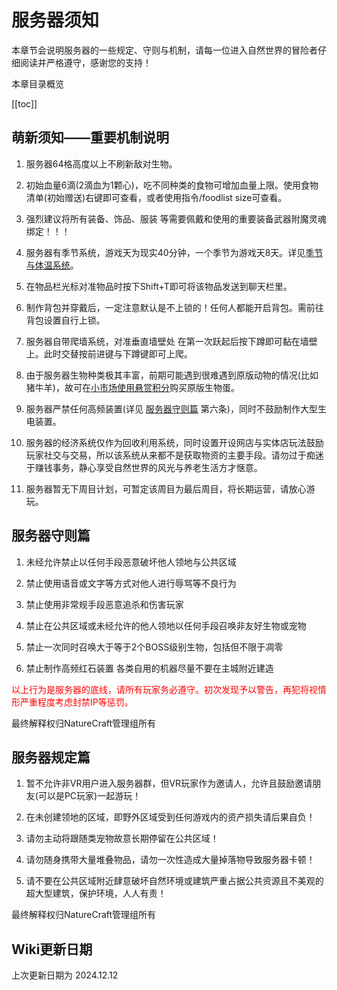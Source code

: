 
# 服务器须知

本章节会说明服务器的一些规定、守则与机制，请每一位进入自然世界的冒险者仔细阅读并严格遵守，感谢您的支持！

本章目录概览

[[toc]]

## 萌新须知——重要机制说明

1. 服务器64格高度以上不刷新敌对生物。

2. 初始血量6滴(2滴血为1颗心)，吃不同种类的食物可增加血量上限。使用食物清单(初始赠送)右键即可查看，或者使用指令/foodlist size可查看。

3. 强烈建议将所有装备、饰品、服装 等需要佩戴和使用的重要装备武器附魔灵魂绑定！！！

4. 服务器有季节系统，游戏天为现实40分钟，一个季节为游戏天8天。详见[季节与体温系统](/season.md)。

5. 在物品栏光标对准物品时按下Shift+T即可将该物品发送到聊天栏里。

6. 制作背包并穿戴后，一定注意默认是不上锁的！任何人都能开启背包。需前往背包设置自行上锁。

7. 服务器自带爬墙系统，对准垂直墙壁处 在第一次跃起后按下蹲即可黏在墙壁上。此时交替按前进键与下蹲键即可上爬。

8. 由于服务器生物种类极其丰富，前期可能遇到很难遇到原版动物的情况(比如猪牛羊)，故可在[小市场使用悬赏积分](/eco.md#悬赏积分系统——小市场)购买原版生物蛋。

9. 服务器严禁任何高频装置(详见 [服务器守则篇](/server#服务器守则篇) 第六条)，同时不鼓励制作大型生电装置。

10. 服务器的经济系统仅作为回收利用系统，同时设置开设网店与实体店玩法鼓励玩家社交与交易，所以该系统从来都不是获取物资的主要手段。请勿过于痴迷于赚钱事务，静心享受自然世界的风光与养老生活方才惬意。

11. 服务器暂无下周目计划，可暂定该周目为最后周目，将长期运营，请放心游玩。

## 服务器守则篇

1. 未经允许禁止以任何手段恶意破坏他人领地与公共区域

2. 禁止使用语音或文字等方式对他人进行辱骂等不良行为

3. 禁止使用非常规手段恶意追杀和伤害玩家

4. 禁止在公共区域或未经允许的他人领地以任何手段召唤非友好生物或宠物

5. 禁止一次同时召唤大于等于2个BOSS级别生物，包括但不限于凋零

6. 禁止制作高频红石装置 各类自用的机器尽量不要在主城附近建造



<font color='red'>以上行为是服务器的底线，请所有玩家务必遵守。初次发现予以警告，再犯将视情形严重程度考虑封禁IP等惩罚。</font>

最终解释权归NatureCraft管理组所有

## 服务器规定篇

1. 暂不允许非VR用户进入服务器群，但VR玩家作为邀请人，允许且鼓励邀请朋友(可以是PC玩家)一起游玩！

2. 在未创建领地的区域，即野外区域受到任何游戏内的资产损失请后果自负！

3. 请勿主动将跟随类宠物故意长期停留在公共区域！

4. 请勿随身携带大量堆叠物品，请勿一次性造成大量掉落物导致服务器卡顿！

5. 请不要在公共区域附近肆意破坏自然环境或建筑严重占据公共资源且不美观的超大型建筑，保护环境，人人有责！

最终解释权归NatureCraft管理组所有

## Wiki更新日期

上次更新日期为 2024.12.12


